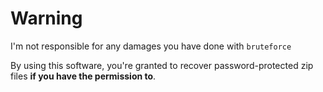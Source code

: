 # Warning

I'm not responsible for any damages you have done with `bruteforce`

By using this software, you're granted to recover password-protected zip files
**if you have the permission to**.


